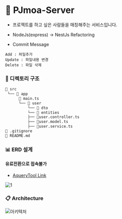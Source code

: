 # :two_men_holding_hands: PJmoa-Server
- 프로젝트를 하고 싶은 사람들을 매칭해주는 서비스입니다.
- NodeJs(express) -> NestJs Refactoring

- Commit Message
```
Add : 파일추가
Update : 파일내용 변경
Delete : 파일 삭제
```

### :file_folder: 디렉토리 구조
```bash
📂 src
 └── 📂 app
      📄 main.ts
      └── 📂 user
          └── 📂 dto
          └── 📂 entities 
          ├── 📄user.controller.ts
          ├── 📄user.model.ts
          ├── 📄user.service.ts
📄 .gitignore
📄 README.md
```
<!-- #### :wrench: 디렉토리 별 담당 기능
- Route : 라우팅 처리, 서버와 클라이언트의 통신을 위한 인터페이스를 제공
- Controller : req, res
- Provider : CRUD 의 R(ead)
- Service : CRUD 의 CUD
- Dao : Query -->

### :bar_chart: ERD 설계
#### 유료전환으로 접속불가
- [AqueryTool Link](https://aquerytool.com/aquerymain/index/?rurl=7bbc63c9-b206-419f-ba05-39173e45127b)
  
![1](https://user-images.githubusercontent.com/63203480/131827315-68f1a5ef-d660-4e63-9726-4710650b0520.PNG)


### :clipboard: Architecture
![아키텍처](https://user-images.githubusercontent.com/63203480/122184639-613af680-cec7-11eb-8cd1-d99b8c7a70d1.PNG)